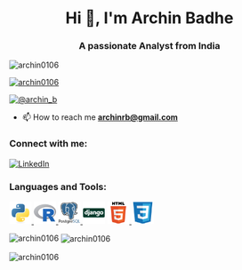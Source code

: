 <h1 align="center">Hi 👋, I'm Archin Badhe</h1>
<h3 align="center">A passionate Analyst from India</h3>

<p align="left"> <img src="https://komarev.com/ghpvc/?username=archin0106&label=Profile%20views&color=0e75b6&style=flat" alt="archin0106" /> </p>

<p align="left"> <a href="https://github.com/ryo-ma/github-profile-trophy"><img src="https://github-profile-trophy.vercel.app/?username=archin0106" alt="archin0106" /></a> </p>

<p align="left"> <a href="https://twitter.com/@archin_b" target="blank"><img src="https://img.shields.io/twitter/follow/@archin_b?logo=twitter&style=for-the-badge" alt="@archin_b" /></a> </p>

- 📫 How to reach me **archinrb@gmail.com**

<h3 align="left">Connect with me:</h3>
<p align="left">
<a href="https://www.linkedin.com/in/archin-badhe-4780811bb/" target="blank"><img align="center" src="https://cdn-icons-png.flaticon.com/512/174/174857.png" alt="LinkedIn" style="width: 24px; height: 24px;"/></a>

<h3 align="left">Languages and Tools:</h3>
<p align="left"> <a href="https://www.python.org/" target="_blank"> <img src="https://raw.githubusercontent.com/devicons/devicon/master/icons/python/python-original.svg" alt="python" width="40" height="40"/> </a> <a href="https://www.r-project.org/" target="_blank"> <img src="https://raw.githubusercontent.com/devicons/devicon/master/icons/r/r-original.svg" alt="r" width="40" height="40"/> </a> <a href="https://en.wikipedia.org/wiki/SQL" target="_blank"> <img src="https://raw.githubusercontent.com/devicons/devicon/master/icons/postgresql/postgresql-original-wordmark.svg" alt="sql" width="40" height="40"/> </a> <a href="https://www.djangoproject.com/" target="_blank"> <img src="https://raw.githubusercontent.com/devicons/devicon/master/icons/django/django-original.svg" alt="django" width="40" height="40"/></a> <a href="https://www.w3.org/html/" target="_blank"> <img src="https://raw.githubusercontent.com/devicons/devicon/master/icons/html5/html5-original-wordmark.svg" alt="html5" width="40" height="40"/> </a> <a href="https://www.w3.org/Style/CSS/Overview.en.html" target="_blank"> <img src="https://raw.githubusercontent.com/devicons/devicon/master/icons/css3/css3-original.svg" alt="css" width="40" height="40"/> </a> </p>

<p><img align="left" src="https://github-readme-stats.vercel.app/api/top-langs?username=archin0106&show_icons=true&locale=en&layout=compact" alt="archin0106" /></p>

<p>&nbsp;<img align="center" src="https://github-readme-stats.vercel.app/api?username=archin0106&show_icons=true&locale=en" alt="archin0106" /></p>

<p><img align="center" src="https://github-readme-streak-stats.herokuapp.com/?user=archin0106&" alt="archin0106" /></p>

